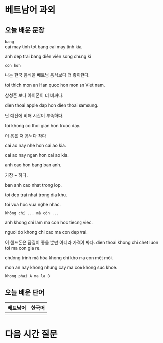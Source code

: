 # 베트남어 과외

## 오늘 배운 문장

`bang`  
cai may tinh tot bang cai may tinh kia.

anh dep trai bang diễn viên song chung ki

`còn hơn`

나는 한국 음식을 베트남 음식보다 더 좋아한다.

toi thich mon an Han quoc hon mon an Viet nam.

삼성폰 보다 아이폰이 더 비싸다.

dien thoai apple dap hon dien thoai samsung.

난 예전에 비해 시간이 부족하다.

toi khong co thoi gian hon truoc day.

이 옷은 저 옷보다 작다.

cai ao nay nhe hon cai ao kia.

cai ao nay ngan hon cai ao kia.

anh cao hon bang ban anh.

가장 ~ 하다.

ban anh cao nhat trong lop.

toi dep trai nhat trong dia khu.

toi vua hoc vua nghe nhac.

`không chỉ ... mà còn ...`

anh khong chi lam ma con hoc tiecng viec.

nguoi do khong chi cao ma con dep trai.

이 핸드폰은 품질이 좋을 뿐만 아니라 가격이 싸다.
dien thoai khong chi chet luon toi  ma con gia re.

chương trình mã hóa khong chi kho ma con mệt mỏi.

mon an nay khong nhung cay ma con khong suc khoe.

`khong phai A ma la B`




## 오늘 배운 단어
| 베트남어 | 한국어 |
|:--:|:--:|
|||


# 다음 시간 질문